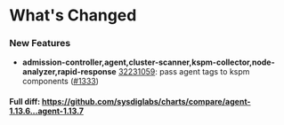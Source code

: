 # What's Changed

### New Features
- **admission-controller,agent,cluster-scanner,kspm-collector,node-analyzer,rapid-response** [32231059](https://github.com/sysdiglabs/charts/commit/322310597ffbf9e47b5755be8f2f65a6e68296a2): pass agent tags to kspm components ([#1333](https://github.com/sysdiglabs/charts/issues/1333))
#### Full diff: https://github.com/sysdiglabs/charts/compare/agent-1.13.6...agent-1.13.7
